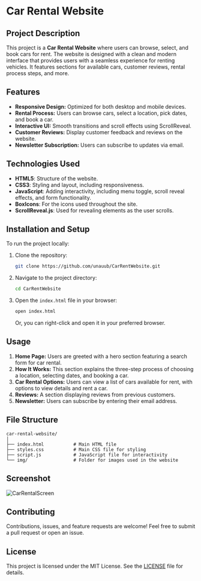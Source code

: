 # Car Rental Website

## Project Description
This project is a **Car Rental Website** where users can browse, select, and book cars for rent. The website is designed with a clean and modern interface that provides users with a seamless experience for renting vehicles. It features sections for available cars, customer reviews, rental process steps, and more.

## Features
- **Responsive Design:** Optimized for both desktop and mobile devices.
- **Rental Process:** Users can browse cars, select a location, pick dates, and book a car.
- **Interactive UI:** Smooth transitions and scroll effects using ScrollReveal.
- **Customer Reviews:** Display customer feedback and reviews on the website.
- **Newsletter Subscription:** Users can subscribe to updates via email.

## Technologies Used
- **HTML5**: Structure of the website.
- **CSS3**: Styling and layout, including responsiveness.
- **JavaScript**: Adding interactivity, including menu toggle, scroll reveal effects, and form functionality.
- **BoxIcons**: For the icons used throughout the site.
- **ScrollReveal.js**: Used for revealing elements as the user scrolls.

## Installation and Setup
To run the project locally:
1. Clone the repository:
   ```bash
   git clone https://github.com/unauub/CarRentWebsite.git
   ```
2. Navigate to the project directory:
   ```bash
   cd CarRentWebsite
   ```
3. Open the `index.html` file in your browser:
   ```bash
   open index.html
   ```
   Or, you can right-click and open it in your preferred browser.

## Usage
1. **Home Page:** Users are greeted with a hero section featuring a search form for car rental.
2. **How It Works:** This section explains the three-step process of choosing a location, selecting dates, and booking a car.
3. **Car Rental Options:** Users can view a list of cars available for rent, with options to view details and rent a car.
4. **Reviews:** A section displaying reviews from previous customers.
5. **Newsletter:** Users can subscribe by entering their email address.

## File Structure
```
car-rental-website/
│
├── index.html           # Main HTML file
├── styles.css           # Main CSS file for styling
├── script.js            # JavaScript file for interactivity
└── img/                 # Folder for images used in the website
```

## Screenshot
![CarRentalScreen](https://github.com/user-attachments/assets/677e3be3-b930-403a-bfc5-c95a1e3286d1)


## Contributing
Contributions, issues, and feature requests are welcome! Feel free to submit a pull request or open an issue.

## License
This project is licensed under the MIT License. See the [LICENSE](LICENSE) file for details.
